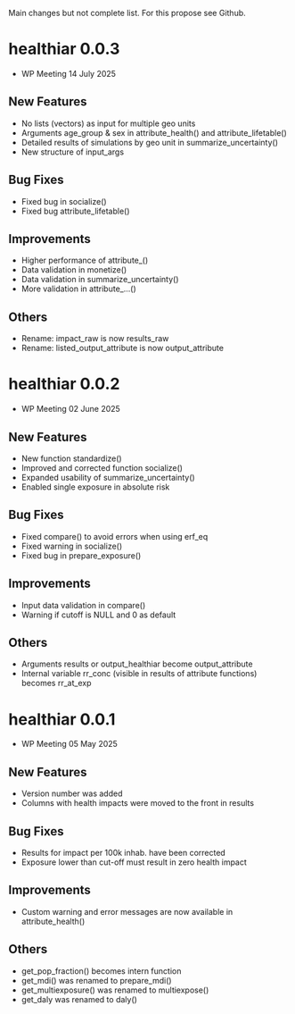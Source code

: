 Main changes but not complete list. For this propose see Github.
# healthiar 0.0.3

* WP Meeting 14 July 2025

## New Features
- No lists (vectors) as input for multiple geo units
- Arguments age_group & sex in attribute_health() and attribute_lifetable()
- Detailed results of simulations by geo unit in summarize_uncertainty()
- New structure of input_args

 
## Bug Fixes 

- Fixed bug in socialize()
- Fixed bug attribute_lifetable()


## Improvements
- Higher performance of attribute_()
- Data validation in monetize()
- Data validation in summarize_uncertainty()
- More validation in attribute_...()


## Others
- Rename: impact_raw is now results_raw
- Rename: listed_output_attribute is now output_attribute



# healthiar 0.0.2

* WP Meeting 02 June 2025

## New Features
- New function standardize()
- Improved and corrected function socialize() 
- Expanded usability of summarize_uncertainty()
- Enabled single exposure in absolute risk 


## Bug Fixes

- Fixed compare() to avoid errors when using erf_eq
- Fixed warning in socialize()
- Fixed bug in prepare_exposure()

## Improvements
- Input data validation in compare()
- Warning if cutoff is NULL and 0 as default

## Others
- Arguments results or output_healthiar become output_attribute
- Internal variable rr_conc (visible in results of attribute functions) becomes rr_at_exp





# healthiar 0.0.1

* WP Meeting 05 May 2025

## New Features
- Version number was added
- Columns with health impacts were moved to the front in results



## Bug Fixes

- Results for impact per 100k inhab. have been corrected
- Exposure lower than cut-off must result in zero health impact

## Improvements
- Custom warning and error messages are now available in attribute_health()


## Others
- get_pop_fraction() becomes intern function
- get_mdi() was renamed to prepare_mdi()
- get_multiexposure() was renamed to multiexpose()
- get_daly was renamed to daly()

